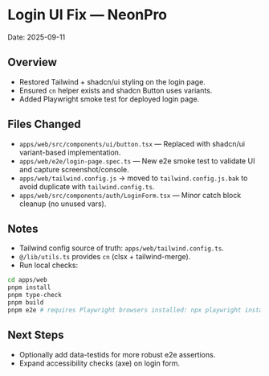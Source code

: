# Login UI Fix — NeonPro

Date: 2025-09-11

## Overview
- Restored Tailwind + shadcn/ui styling on the login page.
- Ensured `cn` helper exists and shadcn Button uses variants.
- Added Playwright smoke test for deployed login page.

## Files Changed
- `apps/web/src/components/ui/button.tsx` — Replaced with shadcn/ui variant-based implementation.
- `apps/web/e2e/login-page.spec.ts` — New e2e smoke test to validate UI and capture screenshot/console.
- `apps/web/tailwind.config.js` → moved to `tailwind.config.js.bak` to avoid duplicate with `tailwind.config.ts`.
- `apps/web/src/components/auth/LoginForm.tsx` — Minor catch block cleanup (no unused vars).

## Notes
- Tailwind config source of truth: `apps/web/tailwind.config.ts`.
- `@/lib/utils.ts` provides `cn` (clsx + tailwind-merge).
- Run local checks:

```bash
cd apps/web
pnpm install
pnpm type-check
pnpm build
pnpm e2e # requires Playwright browsers installed: npx playwright install
```

## Next Steps
- Optionally add data-testids for more robust e2e assertions.
- Expand accessibility checks (axe) on login form.
